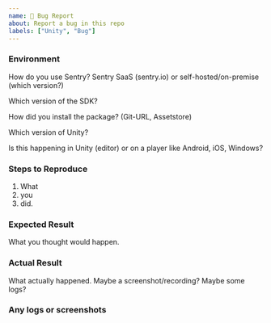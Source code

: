 ```yaml
---
name: 🐞 Bug Report
about: Report a bug in this repo
labels: ["Unity", "Bug"]
---
```


### Environment

How do you use Sentry?
Sentry SaaS (sentry.io) or self-hosted/on-premise (which version?)

Which version of the SDK?

How did you install the package? (Git-URL, Assetstore)

Which version of Unity?

Is this happening in Unity (editor) or on a player like Android, iOS, Windows?

### Steps to Reproduce

1. What
2. you
3. did.

### Expected Result

What you thought would happen.

### Actual Result

What actually happened. Maybe a screenshot/recording? Maybe some logs?


### Any logs or screenshots
